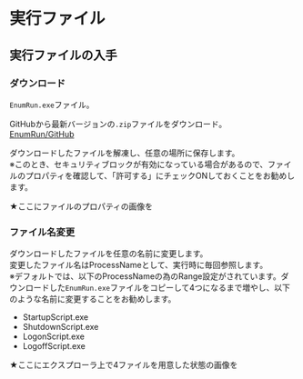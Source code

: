 # 実行ファイル

## 実行ファイルの入手

### ダウンロード

``EnumRun.exe``ファイル。

GitHubから最新バージョンの``.zip``ファイルをダウンロード。  
[EnumRun/GitHub](https://github.com/tgiqfe/EnumRun/releases/latest)

ダウンロードしたファイルを解凍し、任意の場所に保存します。  
※このとき、セキュリティブロックが有効になっている場合があるので、ファイルのプロパティを確認して、「許可する」にチェックONしておくことをお勧めします。

★ここにファイルのプロパティの画像を

### ファイル名変更

ダウンロードしたファイルを任意の名前に変更します。  
変更したファイル名はProcessNameとして、実行時に毎回参照します。  
※デフォルトでは、以下のProcessNameの為のRange設定がされています。ダウンロードした``EnumRun.exe``ファイルをコピーして4つになるまで増やし、以下のような名前に変更することをお勧めします。
- StartupScript.exe
- ShutdownScript.exe
- LogonScript.exe
- LogoffScript.exe

★ここにエクスプローラ上で4ファイルを用意した状態の画像を










